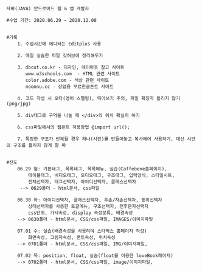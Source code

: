 
	자바(JAVA) 안드로이드 웹 & 앱 개발자

	#수업 기간: 2020.06.29 ~ 2020.12.08


	#기록
		1. 수업시간에 에디터는 Editplus 사용

		2. 매일 실습한 파일 깃허브에 정리해두기

		3. dbcut.co.kr - 디자인, 레이아웃 참고 사이트
		   www.w3schools.com  - HTML 관련 사이트
		   color.adobe.com - 색상 관련 사이트
		   noonnu.cc - 상업용 무료한글폰트 사이트

		4. 코드 작성 시 오타(영어 스펠링), 띄어쓰기 주의, 파일 확장자 틀리지 않기(png/jpg)

		5. div태그로 구역을 나눌 때 </div>의 위치 확실히 하기

		6. css파일에서의 웹폰트 적용방법 @import url();

		7. 특정한 구조가 반복될 경우 하나(시안)를 만들어놓고 복사해어 사용하기, 대신 시안의 구조를 틀리지 않게 잘 짜


	#진도
		06.29 월: 기본태그, 목록태그, 목록메뉴, 실습(Caffebene홈페이지),
			테이블태그, 비디오태그, 오디오태그, 구조태그, 입력양식, 스타일시트,
			전체선택자, 태그선택자, 아이디선택자, 클래스선택자
		 --> 0629폴더 - html문서, css파일

		06.30 화: 아이디선택자, 클래스선택자, 후손/자손선택자, 동위선택자
			상태선택자를 사용한 토글메뉴, 구조선택자, 전후문자선택자
			css단위, 가시속성, display 속성분류, 배경속성
		--> 0630폴더 - html문서, CSS/css파일, IMAGES/이미지파일

		07.01 수: 실습(배경속성을 사용하여 스타벅스 홈페이지 작성)
			화면속성, 그림자속성, 폰트속성, 위치속성
		--> 0701폴더 - html문서, CSS/css파일, IMG/이미지파일, 

		07.02 목: position, float, 실습(float를 이용한 loveBook페이지)
		--> 0702폴더 - html문서, CSS/css파일, image/이미지파일, 